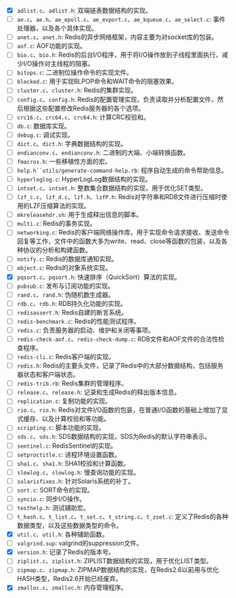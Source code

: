 - [x] `adlist.c`、`adlist.h`: 双端链表数据结构的实现。
- [ ] `ae.c`、`ae.h`、`ae_epoll.c`、`ae_evport.c`、`ae_kqueue.c`、`ae_select.c`: 事件处理器，以及各个具体实现。
- [ ] `anet.c`、`anet.h`: Redis的异步网络框架，内容主要为对socket库的包装。
- [ ] `aof.c`: AOF功能的实现。
- [ ] `bio.c`、`bio.h`: Redis的后台I/O程序，用于将I/O操作放到子线程里面执行，减少I/O操作对主线程的阻塞。
- [ ] `bitops.c`: 二进制位操作命令的实现文件。
- [ ] `blocked.c`: 用于实现BLPOP命令和WAIT命令的阻塞效果。
- [ ] `cluster.c`、`cluster.h`: Redis的集群实现。
- [ ] `config.c`、`config.h`: Redis的配置管理实现，负责读取并分析配置文件，然后根据这些配置修改Redis服务器的各个选项。
- [ ] `crc16.c`、`crc64.c`、`crc64.h`: 计算CRC校验和。
- [ ] `db.c`: 数据库实现。
- [ ] `debug.c`: 调试实现。
- [ ] `dict.c`、`dict.h`: 字典数据结构的实现。
- [ ] `endianconv.c`、`endianconv.h`: 二进制的大端、小端转换函数。
- [ ] `fmacros.h`: 一些移植性方面的宏。
- [ ] `help.h``utils/generate-command-help.rb`: 程序自动生成的命令帮助信息。
- [ ] `hyperloglog.c`: HyperLogLog数据结构的实现。
- [ ] `intset.c`、`intset.h`: 整数集合数据结构的实现，用于优化SET类型。
- [ ] `lzf_c.c`、`lzf_d.c`、`lzf.h`、`lzfP.h`: Redis对字符串和RDB文件进行压缩时使用的LZF压缩算法的实现。
- [ ] `mkreleasehdr.sh`: 用于生成释出信息的脚本。
- [ ] `multi.c`: Redis的事务实现。
- [ ] `networking.c`: Redis的客户端网络操作库，用于实现命令请求接收、发送命令回复等工作，文件中的函数大多为write、read、close等函数的包装，以及各种协议的分析和构建函数。
- [ ] `notify.c`: Redis的数据库通知实现。
- [ ] `object.c`: Redis的对象系统实现。
- [x] `pqsort.c`、`pqsort.h`: 快速排序（QuickSort）算法的实现。
- [ ] `pubsub.c`: 发布与订阅功能的实现。
- [ ] `rand.c`、`rand.h`: 伪随机数生成器。
- [ ] `rdb.c`、`rdb.h`: RDB持久化功能的实现。
- [ ] `redisassert.h`: Redis自建的断言系统。
- [ ] `redis-benchmark.c`: Redis的性能测试程序。
- [ ] `redis.c`: 负责服务器的启动、维护和关闭等事项。
- [ ] `redis-check-aof.c`、`redis-check-dump.c`: RDB文件和AOF文件的合法性检查程序。
- [ ] `redis-cli.c`: Redis客户端的实现。
- [ ] `redis.h`: Redis的主要头文件，记录了Redis中的大部分数据结构，包括服务器状态和客户端状态。
- [ ] `redis-trib.rb`: Redis集群的管理程序。
- [ ] `release.c`、`release.h`: 记录和生成Redis的释出版本信息。
- [ ] `replication.c`: 复制功能的实现。
- [ ] `rio.c`、`rio.h`: Redis对文件I/O函数的包装，在普通I/O函数的基础上增加了显式缓存、以及计算校验和等功能。
- [ ] `scripting.c`: 脚本功能的实现。
- [ ] `sds.c`、`sds.h`: SDS数据结构的实现，SDS为Redis的默认字符串表示。
- [ ] `sentinel.c`: RedisSentinel的实现。
- [ ] `setproctitle.c`: 进程环境设置函数。
- [ ] `sha1.c`、`sha1.h`: SHA1校验和计算函数。
- [ ] `slowlog.c`、`slowlog.h`: 慢查询功能的实现。
- [ ] `solarisfixes.h`: 针对Solaris系统的补丁。
- [ ] `sort.c`: SORT命令的实现。
- [ ] `syncio.c`: 同步I/O操作。
- [ ] `testhelp.h`: 测试辅助宏。
- [ ] `t_hash.c`、`t_list.c`、`t_set.c`、`t_string.c`、`t_zset.c`: 定义了Redis的各种数据类型，以及这些数据类型的命令。
- [x] `util.c`、`util.h`: 各种辅助函数。
- [ ] `valgrind.sup`: valgrind的suppression文件。
- [x] `version.h`: 记录了Redis的版本号。
- [ ] `ziplist.c`、`ziplist.h`: ZIPLIST数据结构的实现，用于优化LIST类型。
- [ ] `zipmap.c`、`zipmap.h`: ZIPMAP数据结构的实现，在Redis2.6以前用与优化HASH类型，Redis2.6开始已经废弃。
- [x] `zmalloc.c`、`zmalloc.h`: 内存管理程序。